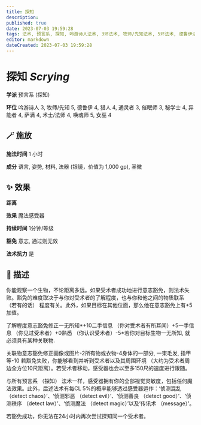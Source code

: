 ```yaml
---
title: 探知
description: 
published: true
date: 2023-07-03 19:59:28
tags: 法术, 预言系, 探知, 吟游诗人法术, 3环法术, 牧师/先知法术, 5环法术, 德鲁伊法术, 4环法术, 猎人法术, 通灵者法术, 催眠师法术, 秘学士法术, 异能者法术, 萨满法术, 术士/法师法术, 唤魂师法术, 女巫法术
editor: markdown
dateCreated: 2023-07-03 19:59:28
---
```


# **探知** *Scrying*

**学派** 预言系 (探知) 

**环位** 吟游诗人 3, 牧师/先知 5, 德鲁伊 4, 猎人 4, 通灵者 3, 催眠师 3, 秘学士 4, 异能者 4, 萨满 4, 术士/法师 4, 唤魂师 5, 女巫 4

## 🪄 施放

**施法时间** 1 小时

**成分** 语言, 姿势, 材料, 法器 (银镜，价值为 1,000 gp), 圣徽

## ✨ 效果  

**距离**  

**效果** 魔法感受器 

**持续时间** 1分钟/等级 

**豁免** 意志, 通过则无效

**法术抗力** 是

## 📖 描述

你能观察一个生物，不论距离多远。如果受术者成功地进行意志豁免，则法术失败。豁免的难度取决于与你对受术者的了解程度，也与你和他之间的物质联系 （若有的话） 程度有关。此外，如果目标在其他位面，那么他在意志豁免上有+5加值。

 了解程度意志豁免修正一无所知*+10二手信息 （你对受术者有所耳闻）+5一手信息 （你见过受术者）+0熟悉 （你认识受术者）-5*若你对目标生物一无所知, 就必须具有某种关联物. 

 关联物意志豁免修正画像或图片-2所有物或衣物-4身体的一部分, 一束毛发, 指甲等-10  若豁免失败，你能够看到并听到受术者以及其周围环境 （大约为受术者周边全方位10尺距离）。若受术者移动，感受器也会以至多150尺的速度进行跟随。

与所有预言系 （探知） 法术一样，感受器拥有你的全部视觉灵敏度，包括任何魔法效果。此外，后述法术有每CL 5%的概率能够透过感受器运作：‘侦测混乱 （detect chaos）’、‘侦测邪恶 （detect evil）’、‘侦测善良 （detect good）’、‘侦测秩序 （detect law）’、‘侦测魔法 （detect magic）’以及‘传讯术 （message）’。

若豁免成功，你无法在24小时内再次尝试探知同一个受术者。
    